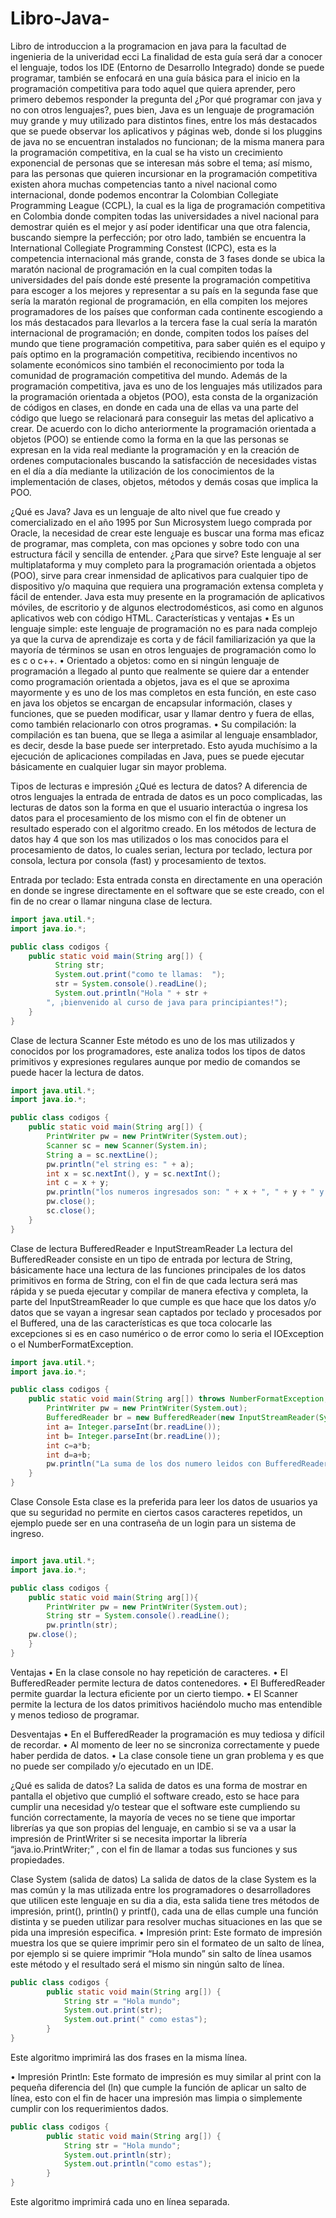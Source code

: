 # Libro-Java-
Libro de introduccion a la programacion en java para la facultad de ingenieria de la univeridad ecci
La finalidad de esta guía será dar a conocer el lenguaje, todos los IDE (Entorno de Desarrollo Integrado) donde se puede programar, también se enfocará en una guía básica para el inicio en la programación competitiva para todo aquel que quiera aprender, pero primero debemos responder la pregunta del ¿Por qué programar con java y no con otros lenguajes?, pues bien,  Java es un lenguaje de programación muy grande y muy utilizado para distintos fines, entre los más destacados que se puede observar los aplicativos y  páginas web, donde si los pluggins de java no se encuentran instalados no funcionan; de la misma manera para la programación competitiva, en la cual se ha visto un crecimiento exponencial de personas que se interesan más sobre el tema; así mismo, para las personas que quieren incursionar en la programación competitiva existen ahora muchas competencias tanto a nivel nacional como internacional, donde podemos encontrar la Colombian Collegiate Programming League (CCPL), la cual es la liga de programación competitiva en Colombia donde compiten todas las universidades a nivel nacional para demostrar quién es el mejor y así poder identificar una que otra falencia, buscando siempre la perfección; por otro lado, también se encuentra la International Collegiate Programming Constest (ICPC), esta es la competencia internacional más grande, consta de 3 fases donde se ubica la maratón nacional de programación en la cual compiten todas la universidades del país donde esté presente la programación competitiva para escoger a los mejores y representar a su país en la segunda fase que sería la maratón regional de programación, en ella compiten los mejores programadores de los países que conforman cada continente escogiendo a los más destacados para llevarlos a la tercera fase la cual sería la maratón internacional de programación; en donde, compiten todos los países del mundo que tiene programación competitiva, para saber quién es el equipo y país optimo en la programación competitiva, recibiendo incentivos no solamente económicos sino también el reconocimiento por toda la comunidad de programación competitiva del mundo.
Además de la programación competitiva, java es uno de los lenguajes más utilizados para la programación orientada a objetos (POO), esta consta de la organización de códigos en clases, en donde en cada una de ellas va una parte del código que luego se relacionará para conseguir las metas del aplicativo a crear. 
De acuerdo con lo dicho anteriormente la programación orientada a objetos (POO) se entiende como la forma en la que las personas se expresan en la vida real mediante la programación y en la creación de ordenes computacionales buscando la satisfacción de necesidades vistas en el día a día mediante la utilización de los conocimientos de la implementación de clases, objetos, métodos y demás cosas que implica la POO. 
<br>

¿Qué es Java?
Java es un lenguaje de alto nivel que fue creado y comercializado en el año 1995 por Sun Microsystem luego comprada por Oracle, la necesidad de crear este lenguaje es buscar una forma mas eficaz de programar, mas completa, con mas opciones y sobre todo con una estructura fácil y sencilla de entender.
¿Para que sirve?
Este lenguaje al ser multiplataforma y muy completo para la programación orientada a objetos (POO), sirve para crear inmensidad de aplicativos para cualquier tipo de dispositivo y/o maquina que requiera una programación extensa completa y fácil de entender.
Java esta muy presente en la programación de aplicativos móviles, de escritorio y de algunos electrodomésticos, asi como en algunos aplicativos web con código HTML.
Características y ventajas
•	Es un lenguaje simple: este lenguaje de programación no es para nada complejo ya que la curva de aprendizaje es corta y de fácil familiarización ya que la mayoría de términos se usan en otros lenguajes de programación como lo es c o c++.
•	Orientado a objetos: como en si ningún lenguaje de programación a llegado al punto que realmente se quiere dar a entender como programación orientada a objetos, java es el que se aproxima mayormente y es uno de los mas completos en esta función, en este caso en java los objetos se encargan de encapsular información, clases y funciones, que se pueden modificar, usar y llamar dentro y fuera de ellas, como también relacionarlo con otros programas.
•	Su compilación: la compilación es tan buena, que se llega a asimilar al lenguaje ensamblador, es decir, desde la base puede ser interpretado. Esto ayuda muchísimo a la ejecución de aplicaciones compiladas en Java, pues se puede ejecutar básicamente en cualquier lugar sin mayor problema.

<hi>Tipos de lecturas e impresión</h1>
¿Qué es lectura de datos?
A diferencia de otros lenguajes la entrada de entrada de datos es un poco complicadas, las lecturas de datos son la forma en que el usuario interactúa o ingresa los datos para el procesamiento de los mismo con el fin de obtener un resultado esperado con el algoritmo creado.
En los métodos de lectura de datos hay 4 que son los mas utilizados o los mas conocidos para el procesamiento de datos, lo cuales serian, lectura por teclado, lectura por consola, lectura por consola (fast) y procesamiento de textos.

Entrada por teclado:
Esta entrada consta en directamente en una operación en donde se ingrese directamente en el software que se este creado, con el fin de no crear o llamar ninguna clase de lectura.
```java
import java.util.*;
import java.io.*;

public class codigos {
	public static void main(String arg[]) {
		  String str;
          System.out.print("como te llamas:  ");
          str = System.console().readLine();
          System.out.println("Hola " + str + 
        ", ¡bienvenido al curso de java para principiantes!");
	}
}
```

Clase de lectura Scanner
Este método es uno de los mas utilizados y conocidos por los programadores, este analiza todos los tipos de datos primitivos y expresiones regulares aunque por medio de comandos se puede hacer la lectura de datos.
```java
import java.util.*;
import java.io.*;

public class codigos {
	public static void main(String arg[]) {
		PrintWriter pw = new PrintWriter(System.out);
		Scanner sc = new Scanner(System.in);
		String a = sc.nextLine();
		pw.println("el string es: " + a);
		int x = sc.nextInt(), y = sc.nextInt();
		int c = x + y;
		pw.println("los numeros ingresados son: " + x + ", " + y + " y la suma de ambos es: " + c);
		pw.close();
		sc.close();
	}
}
```
Clase de lectura BufferedReader e InputStreamReader
La lectura del BufferedReader consiste en un tipo de entrada por lectura de String, básicamente hace una lectura de las funciones principales de los datos primitivos en forma de String, con el fin de que cada lectura será mas rápida y se pueda ejecutar y compilar de manera efectiva y completa, la parte del InputStreamReader lo que cumple es que hace que los datos y/o datos que se vayan a ingresar sean captados por teclado y procesados por el Buffered, una de las características es que toca colocarle las excepciones si es en caso numérico o de error como lo seria el IOException o el NumberFormatException.
```java
import java.util.*;
import java.io.*;

public class codigos {
	public static void main(String arg[]) throws NumberFormatException, IOException {
		PrintWriter pw = new PrintWriter(System.out);
		BufferedReader br = new BufferedReader(new InputStreamReader(System.in));
		int a= Integer.parseInt(br.readLine());
		int b= Integer.parseInt(br.readLine());
		int c=a*b;
		int d=a+b;
		pw.println("La suma de los dos numero leidos con BufferedReader es: "+d+" y la multipliacion es: "+c);
	}
}
```
Clase Console
Esta clase es la preferida para leer los datos de usuarios ya que su seguridad no permite en ciertos casos caracteres repetidos, un ejemplo puede ser en una contraseña de un login para un sistema de ingreso.
```java

import java.util.*;
import java.io.*;

public class codigos {
	public static void main(String arg[]){
		PrintWriter pw = new PrintWriter(System.out);
		String str = System.console().readLine();
        pw.println(str);
	pw.close();
	}
}

```

Ventajas 
•	En la clase console no hay repetición de caracteres.
•	El BufferedReader permite lectura de datos contenedores.
•	El BufferedReader permite guardar la lectura eficiente por un cierto tiempo.
•	El Scanner permite la lectura de los datos primitivos haciéndolo mucho mas entendible y menos tedioso de programar.

Desventajas
•	En el BufferedReader la programación es muy tediosa y difícil de recordar.
•	Al momento de leer no se sincroniza correctamente y puede haber perdida de datos.
•	La clase console tiene un gran problema y es que no puede ser compilado y/o ejecutado en un IDE.

¿Qué es salida de datos?
La salida de datos es una forma de mostrar en pantalla el objetivo que cumplió el software creado, esto se hace para cumplir una necesidad y/o testear que el software este cumpliendo su función correctamente, la mayoría de veces no se tiene que importar librerías ya que son propias del lenguaje, en cambio si se va a usar la impresión de PrintWriter si se necesita importar la librería “java.io.PrintWriter;” , con el fin de llamar a todas sus funciones y sus propiedades.

Clase System (salida de datos)
La salida de datos de la clase System es la mas común y la mas utilizada entre los programadores o desarrolladores que utilicen este lenguaje en su dia a dia, esta salida tiene tres métodos de impresión, print(), println() y printf(), cada una de ellas cumple una función distinta y se pueden utilizar para resolver muchas situaciones en las que se pida una impresión especifica.
•	Impresión print:
Este formato de impresión muestra los que se quiere imprimir pero sin el formateo de un salto de línea, por ejemplo si se quiere imprimir “Hola mundo” sin salto de línea usamos este método y el resultado será el mismo sin ningún salto de línea.
```java
public class codigos {
		public static void main(String arg[]) {
			String str = "Hola mundo";
			System.out.print(str);
			System.out.print(" como estas");
		}
}
```

Este algoritmo imprimirá las dos frases en la misma línea.

•	Impresión Println: 
Este formato de impresión es muy similar al print con la pequeña diferencia del (ln) que cumple la función de aplicar un salto de línea, esto con el fin de hacer una impresión mas limpia o simplemente cumplir con los requerimientos dados.
```java
public class codigos {
		public static void main(String arg[]) {
			String str = "Hola mundo";
			System.out.println(str);
			System.out.println("como estas");
		}
}
```

Este algoritmo imprimirá cada uno en línea separada.



